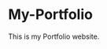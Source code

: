 # My-Portfolio
This is my Portfolio website.
         
         
          
               
           
       
       
      
          
       
         
     
    
